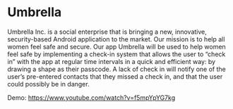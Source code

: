 # Umbrella
Umbrella Inc. is a social enterprise that is bringing a new, innovative, security-based Android application to the market. Our mission is to help all women feel safe and secure. Our app Umbrella will be used to help women feel safe by implementing a check-in system that allows the user to “check in” with the app at regular time intervals in a quick and efficient way: by drawing a shape as their passcode. A lack of check in will notify one of the user’s pre-entered contacts that they missed a check in, and that the user could possibly be in danger. 

Demo: https://www.youtube.com/watch?v=f5mpYpYG7kg
